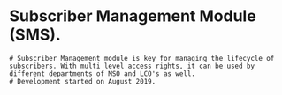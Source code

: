 # Subscriber Management Module (SMS).
	# Subscriber Management module is key for managing the lifecycle of subscribers. With multi level access rights, it can be used by different departments of MSO and LCO's as well.
	# Development started on August 2019.
